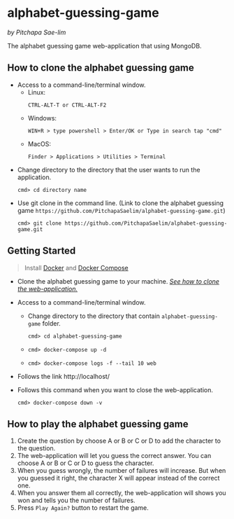 # alphabet-guessing-game
*by Pitchapa Sae-lim*

The alphabet guessing game web-application that using MongoDB.

## How to clone the alphabet guessing game
* Access to a command-line/terminal window.
    * Linux:
        ```
        CTRL-ALT-T or CTRL-ALT-F2
        ``` 
    * Windows: 
        ``` 
        WIN+R > type powershell > Enter/OK or Type in search tap "cmd"
        ```
    * MacOS: 
        ```
        Finder > Applications > Utilities > Terminal
        ```
* Change directory to the directory that the user wants to run the application.
    ```
    cmd> cd directory name
    ```
* Use git clone in the command line. (Link to clone the alphabet guessing game `https://github.com/PitchapaSaelim/alphabet-guessing-game.git`)
    ```
    cmd> git clone https://github.com/PitchapaSaelim/alphabet-guessing-game.git
    ```
## Getting Started
> Install [Docker](https://docs.docker.com/desktop/) and [Docker Compose](https://docs.docker.com/compose/install/)

- Clone the alphabet guessing game to your machine. [*See how to clone the web-application.*](https://github.com/PitchapaSaelim/alphabet-guessing-game#how-to-clone-the-alphabet-guessing-game)
- Access to a command-line/terminal window.
    * Change directory to the directory that contain `alphabet-guessing-game` folder.
        ```
        cmd> cd alphabet-guessing-game
        ```        
    * 
        ```
        cmd> docker-compose up -d
        ```        
    * 
        ```
        cmd> docker-compose logs -f --tail 10 web
        ```     

- Follows the link  http://localhost/   

- Follows this command when you want to close the web-application.
    ```
    cmd> docker-compose down -v
    ```     

## How to play the alphabet guessing game
1. Create the question by choose A or B or C or D to add the character to the question.
2. The web-application will let you guess the correct answer. You can choose A or B or C or D to guess the character.
3. When you guess wrongly, the number of failures will increase. But when you guessed it right, the character X will appear instead of the correct one. 
4. When you answer them all correctly, the web-application will shows you won and tells you the number of failures.
5. Press `Play Again?` button to restart the game.